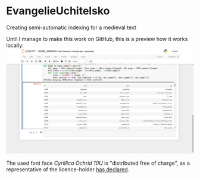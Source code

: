 # EvangelieUchitelsko
Creating semi-automatic indexing for a medieval text

Until I manage to make this work on GitHub, this is a preview how it works locally:
<img src="preview.png"/>

The used font face *Cyrillica Ochrid 10U* is "distributed free of charge", as a representative of the licence-holder <a href="https://osvedomitel.bg/2020/02/prof-totomanova/">has declared</a>.
